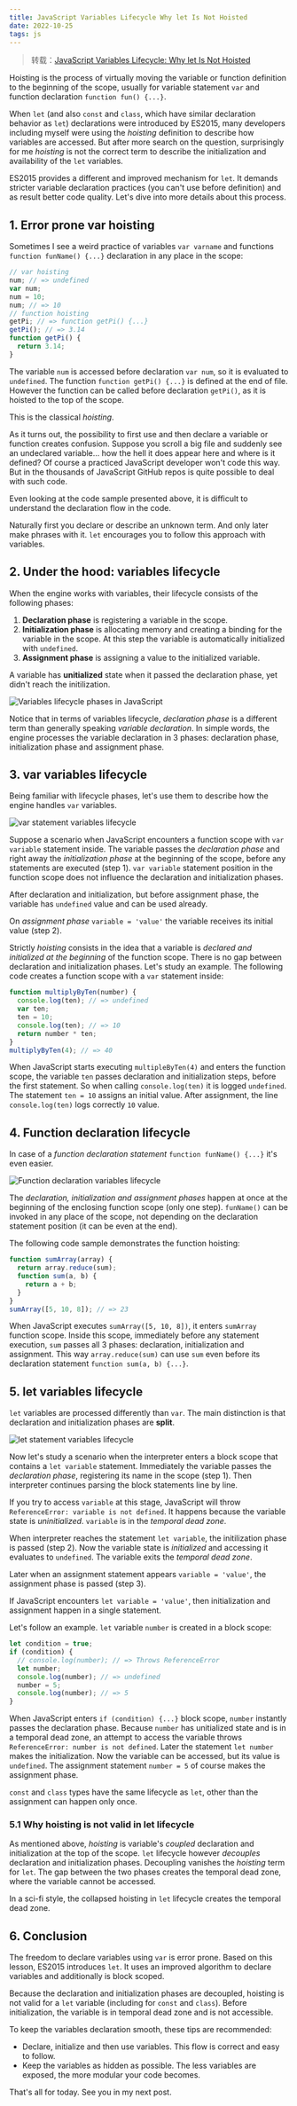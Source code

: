 ```yaml
---
title: JavaScript Variables Lifecycle Why let Is Not Hoisted
date: 2022-10-25
tags: js
---
```


> 转载：[JavaScript Variables Lifecycle: Why let Is Not Hoisted](https://dmitripavlutin.com/variables-lifecycle-and-why-let-is-not-hoisted/)

Hoisting is the process of virtually moving the variable or function definition to the beginning of the scope, usually for variable statement `var` and function declaration `function fun() {...}`.

When `let` (and also `const` and `class`, which have similar declaration behavior as `let`) declarations were introduced by ES2015, many developers including myself were using the _hoisting_ definition to describe how variables are accessed. But after more search on the question, surprisingly for me _hoisting_ is not the correct term to describe the initialization and availability of the `let` variables.

ES2015 provides a different and improved mechanism for `let`. It demands stricter variable declaration practices (you can't use before definition) and as result better code quality.
Let's dive into more details about this process.

## 1. Error prone var hoisting

Sometimes I see a weird practice of variables `var varname` and functions `function funName() {...}` declaration in any place in the scope:

```js
// var hoisting
num; // => undefined
var num;
num = 10;
num; // => 10
// function hoisting
getPi; // => function getPi() {...}
getPi(); // => 3.14
function getPi() {
  return 3.14;
}
```

The variable `num` is accessed before declaration `var num`, so it is evaluated to `undefined`. The function `function getPi() {...}` is defined at the end of file. However the function can be called before declaration `getPi()`, as it is hoisted to the top of the scope.

This is the classical _hoisting_.

As it turns out, the possibility to first use and then declare a variable or function creates confusion. Suppose you scroll a big file and suddenly see an undeclared variable... how the hell it does appear here and where is it defined?
Of course a practiced JavaScript developer won't code this way. But in the thousands of JavaScript GitHub repos is quite possible to deal with such code.

Even looking at the code sample presented above, it is difficult to understand the declaration flow in the code.

Naturally first you declare or describe an unknown term. And only later make phrases with it. `let` encourages you to follow this approach with variables.

## 2. Under the hood: variables lifecycle

When the engine works with variables, their lifecycle consists of the following phases:

1. **Declaration phase** is registering a variable in the scope.
2. **Initialization phase** is allocating memory and creating a binding for the variable in the scope. At this step the variable is automatically initialized with `undefined`.
3. **Assignment phase** is assigning a value to the initialized variable.

A variable has **unitialized** state when it passed the declaration phase, yet didn't reach the initilization.

![Variables lifecycle phases in JavaScript](javascript-let/1-1.jpg)

Notice that in terms of variables lifecycle, _declaration phase_ is a different term than generally speaking _variable declaration_. In simple words, the engine processes the variable declaration in 3 phases: declaration phase, initialization phase and assignment phase.

## 3. var variables lifecycle

Being familiar with lifecycle phases, let's use them to describe how the engine handles `var` variables.

![var statement variables lifecycle](javascript-let/2.jpg)

Suppose a scenario when JavaScript encounters a function scope with `var variable` statement inside. The variable passes the _declaration phase_ and right away the _initialization phase_ at the beginning of the scope, before any statements are executed (step 1). `var variable` statement position in the function scope does not influence the declaration and initialization phases.

After declaration and initialization, but before assignment phase, the variable has `undefined` value and can be used already.

On _assignment phase_ `variable = 'value'` the variable receives its initial value (step 2).

Strictly _hoisting_ consists in the idea that a variable is _declared and initialized at the beginning_ of the function scope. There is no gap between declaration and initialization phases.
Let's study an example. The following code creates a function scope with a `var` statement inside:

```js
function multiplyByTen(number) {
  console.log(ten); // => undefined
  var ten;
  ten = 10;
  console.log(ten); // => 10
  return number * ten;
}
multiplyByTen(4); // => 40
```

When JavaScript starts executing `multipleByTen(4)` and enters the function scope, the variable `ten` passes declaration and initialization steps, before the first statement. So when calling `console.log(ten)` it is logged `undefined`.
The statement `ten = 10` assigns an initial value. After assignment, the line `console.log(ten)` logs correctly `10` value.

## 4. Function declaration lifecycle

In case of a _function declaration statement_ `function funName() {...}` it's even easier.

![Function declaration variables lifecycle](javascript-let/3.jpg)

The _declaration, initialization and assignment phases_ happen at once at the beginning of the enclosing function scope (only one step). `funName()` can be invoked in any place of the scope, not depending on the declaration statement position (it can be even at the end).

The following code sample demonstrates the function hoisting:

```js
function sumArray(array) {
  return array.reduce(sum);
  function sum(a, b) {
    return a + b;
  }
}
sumArray([5, 10, 8]); // => 23
```

When JavaScript executes `sumArray([5, 10, 8])`, it enters `sumArray` function scope. Inside this scope, immediately before any statement execution, `sum` passes all 3 phases: declaration, initialization and assignment.
This way `array.reduce(sum)` can use `sum` even before its declaration statement `function sum(a, b) {...}`.

## 5. let variables lifecycle

`let` variables are processed differently than `var`. The main distinction is that declaration and initialization phases are **split**.

![let statement variables lifecycle](javascript-let/4.jpg)

Now let's study a scenario when the interpreter enters a block scope that contains a `let variable` statement. Immediately the variable passes the _declaration phase_, registering its name in the scope (step 1).
Then interpreter continues parsing the block statements line by line.

If you try to access `variable` at this stage, JavaScript will throw `ReferenceError: variable is not defined`. It happens because the variable state is _uninitialized_.
`variable` is in the _temporal dead zone_.

When interpreter reaches the statement `let variable`, the initilization phase is passed (step 2). Now the variable state is _initialized_ and accessing it evaluates to `undefined`. The variable exits the _temporal dead zone_.

Later when an assignment statement appears `variable = 'value'`, the assignment phase is passed (step 3).

If JavaScript encounters `let variable = 'value'`, then initialization and assignment happen in a single statement.

Let's follow an example. `let` variable `number` is created in a block scope:

```js
let condition = true;
if (condition) {
  // console.log(number); // => Throws ReferenceError
  let number;
  console.log(number); // => undefined
  number = 5;
  console.log(number); // => 5
}
```

When JavaScript enters `if (condition) {...}` block scope, `number` instantly passes the declaration phase.
Because `number` has unitialized state and is in a temporal dead zone, an attempt to access the variable throws `ReferenceError: number is not defined`. Later the statement `let number` makes the initialization. Now the variable can be accessed, but its value is `undefined`.
The assignment statement `number = 5` of course makes the assignment phase.

`const` and `class` types have the same lifecycle as `let`, other than the assignment can happen only once.

### 5.1 Why hoisting is not valid in let lifecycle

As mentioned above, _hoisting_ is variable's _coupled_ declaration and initialization at the top of the scope. `let` lifecycle however _decouples_ declaration and initialization phases. Decoupling vanishes the _hoisting_ term for `let`.
The gap between the two phases creates the temporal dead zone, where the variable cannot be accessed.

In a sci-fi style, the collapsed hoisting in `let` lifecycle creates the temporal dead zone.

## 6. Conclusion

The freedom to declare variables using `var` is error prone.
Based on this lesson, ES2015 introduces `let`. It uses an improved algorithm to declare variables and additionally is block scoped.

Because the declaration and initialization phases are decoupled, hoisting is not valid for a `let` variable (including for `const` and `class`). Before initialization, the variable is in temporal dead zone and is not accessible.

To keep the variables declaration smooth, these tips are recommended:

- Declare, initialize and then use variables. This flow is correct and easy to follow.
- Keep the variables as hidden as possible. The less variables are exposed, the more modular your code becomes.

That's all for today. See you in my next post.
